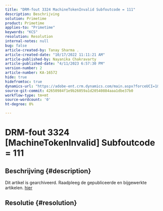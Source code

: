 ```yaml
---
title: "DRM-fout 3324 MachineTokenInvalid Subfoutcode = 111"
description: Beschrijving
solution: Primetime
product: Primetime
applies-to: "Primetime"
keywords: "KCS"
resolution: Resolution
internal-notes: null
bug: false
article-created-by: Tanay Sharma .
article-created-date: "10/17/2022 11:11:21 AM"
article-published-by: Nayanika Chakravarty
article-published-date: "4/11/2023 6:57:30 PM"
version-number: 2
article-number: KA-16572
hide: true
hidefromtoc: true
dynamics-url: "https://adobe-ent.crm.dynamics.com/main.aspx?forceUCI=1&pagetype=entityrecord&etn=knowledgearticle&id=3f32406c-0c4e-ed11-bba2-0022480868ff"
source-git-commit: 42650984f1e9b26059a1d20540884aaa1dbe37b0
workflow-type: tm+mt
source-wordcount: '0'
ht-degree: 0%

---
```


# DRM-fout 3324 [MachineTokenInvalid] Subfoutcode = 111

## Beschrijving {#description}

Dit artikel is gearchiveerd. Raadpleeg de gepubliceerde en bijgewerkte artikelen. [hier](https://experienceleague.adobe.com/search.html#sort=relevancy)

## Resolutie {#resolution}

